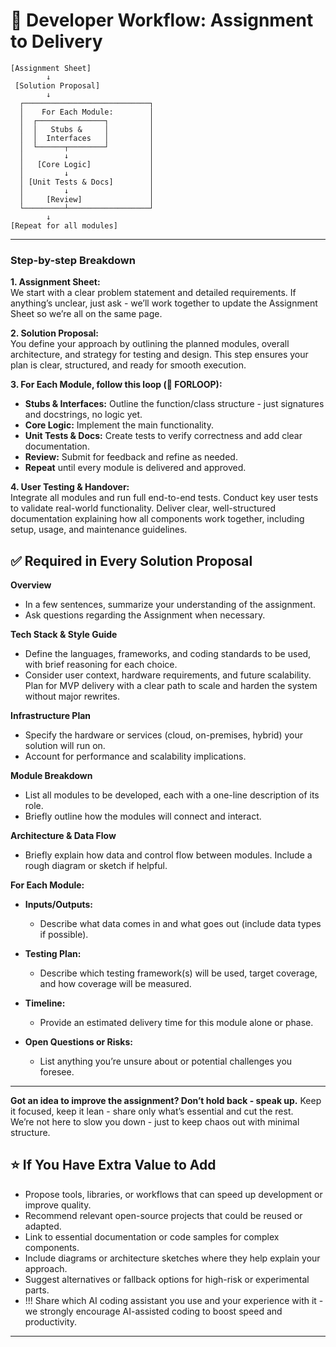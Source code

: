 # 🚦 Developer Workflow: Assignment to Delivery

```
[Assignment Sheet]
        ↓
 [Solution Proposal]
        ↓
  ┌────────────────────────────┐
  │    For Each Module:        │
  │  ┌───────────────┐         │
  │  │   Stubs &     │         │
  │  │  Interfaces   │         │
  │  └──────┬────────┘         │
  │         ↓                  │
  │   [Core Logic]             │
  │         ↓                  │
  │ [Unit Tests & Docs]        │
  │         ↓                  │
  │     [Review]               │
  └─────────┴──────────────────┘
        ↓
[Repeat for all modules]
```

---
### **Step-by-step Breakdown**

**1. Assignment Sheet:**  
    We start with a clear problem statement and detailed requirements. If anything’s unclear, just ask - we’ll work together to update the Assignment Sheet so we’re all on the same page.
    
**2. Solution Proposal:**  
    You define your approach by outlining the planned modules, overall architecture, and strategy for testing and design. This step ensures your plan is clear, structured, and ready for smooth execution.
    
**3. For Each Module, follow this loop (🔁 FORLOOP):**
- **Stubs & Interfaces:** Outline the function/class structure - just signatures and docstrings, no logic yet.
- **Core Logic:** Implement the main functionality.
- **Unit Tests & Docs:** Create tests to verify correctness and add clear documentation.
- **Review:** Submit for feedback and refine as needed.
- **Repeat** until every module is delivered and approved.
    
**4. User Testing & Handover:**  
Integrate all modules and run full end-to-end tests. Conduct key user tests to validate real-world functionality. Deliver clear, well-structured documentation explaining how all components work together, including setup, usage, and maintenance guidelines.


## **✅ Required in Every Solution Proposal**

 **Overview**
- In a few sentences, summarize your understanding of the assignment.
- Ask questions regarding the Assignment when necessary.

**Tech Stack & Style Guide**
- Define the languages, frameworks, and coding standards to be used, with brief reasoning for each choice.
- Consider user context, hardware requirements, and future scalability. Plan for MVP delivery with a clear path to scale and harden the system without major rewrites.
    
**Infrastructure Plan**
- Specify the hardware or services (cloud, on-premises, hybrid) your solution will run on.
- Account for performance and scalability implications.
    
**Module Breakdown**
- List all modules to be developed, each with a one-line description of its role.
- Briefly outline how the modules will connect and interact.
    
**Architecture & Data Flow**
- Briefly explain how data and control flow between modules. Include a rough diagram or sketch if helpful.
    
**For Each Module:**
- **Inputs/Outputs:**
    - Describe what data comes in and what goes out (include data types if possible).
        
- **Testing Plan:**
    - Describe which testing framework(s) will be used, target coverage, and how coverage will be measured.
        
- **Timeline:**
    - Provide an estimated delivery time for this module alone or phase.
        
- **Open Questions or Risks:**
    - List anything you’re unsure about or potential challenges you foresee.

---
**Got an idea to improve the assignment? Don’t hold back - speak up.**
Keep it focused, keep it lean - share only what’s essential and cut the rest.  
We’re not here to slow you down - just to keep chaos out with minimal structure.

## **⭐️ If You Have Extra Value to Add**

- Propose tools, libraries, or workflows that can speed up development or improve quality.
- Recommend relevant open-source projects that could be reused or adapted.
- Link to essential documentation or code samples for complex components.
- Include diagrams or architecture sketches where they help explain your approach.
- Suggest alternatives or fallback options for high-risk or experimental parts.
- !!! Share which AI coding assistant you use and your experience with it - we strongly encourage AI-assisted coding to boost speed and productivity.

---


